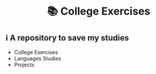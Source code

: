 <h1 align=center>📚 College Exercises </h1>

## ℹ️ A repository to save my studies
- College Exercises
- Languages Studies
- Projects 
